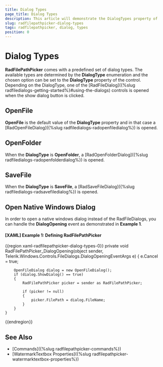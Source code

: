 ```yaml
---
title: Dialog Types
page_title: Dialog Types
description: This article will demonstrate the DialogTypes property of the RadFilePathPicker control.
slug: radfilepathpicker-dialog-types
tags: radfilepathpicker, dialog, types
position: 0
---
```


# Dialog Types

__RadFilePathPicker__ comes with a predefined set of dialog types. The available types are determined by the __DialogType__ enumeration and the chosen option can be set to the __DialogType__ property of the control. Depending on the DialogType, one of the [RadFileDialog]({%slug radfiledialogs-getting-started%}#using-the-dialogs) controls is opened when the show dialog button is clicked. 

## OpenFile

__OpenFile__ is the default value of the __DialogType__ property and in that case a [RadOpenFileDialog]({%slug radfiledialogs-radopenfiledialog%}) is opened.

## OpenFolder

When the __DialogType__ is __OpenFolder__, a [RadOpenFolderDialog]({%slug radfiledialogs-radopenfolderdialog%}) is opened.

## SaveFile

When the __DialogType__ is __SaveFile__, a [RadSaveFileDialog]({%slug radfiledialogs-radsavefiledialog%}) is opened.

## Open Native Windows Dialog

In order to open a native windows dialog instead of the RadFileDialogs, you can handle the __DialogOpening__ event as demonstrated in __Example 1__.

#### __[XAML] Example 1: Defining RadFilePathPicker__
{{region xaml-radfilepathpicker-dialog-types-0}}
    private void RadFilePathPicker_DialogOpening(object sender, Telerik.Windows.Controls.FileDialogs.DialogOpeningEventArgs e)
    {
        e.Cancel = true;

        OpenFileDialog dialog = new OpenFileDialog();
        if (dialog.ShowDialog() == true)
        {
            RadFilePathPicker picker = sender as RadFilePathPicker;

            if (picker != null)
            {
                picker.FilePath = dialog.FileName;
            }
        }
    }
{{endregion}}

## See Also 

* [Commands]({%slug radfilepathpicker-commands%})
* [WatermarkTextbox Properties]({%slug radfilepathpicker-watermarktextbox-properties%})